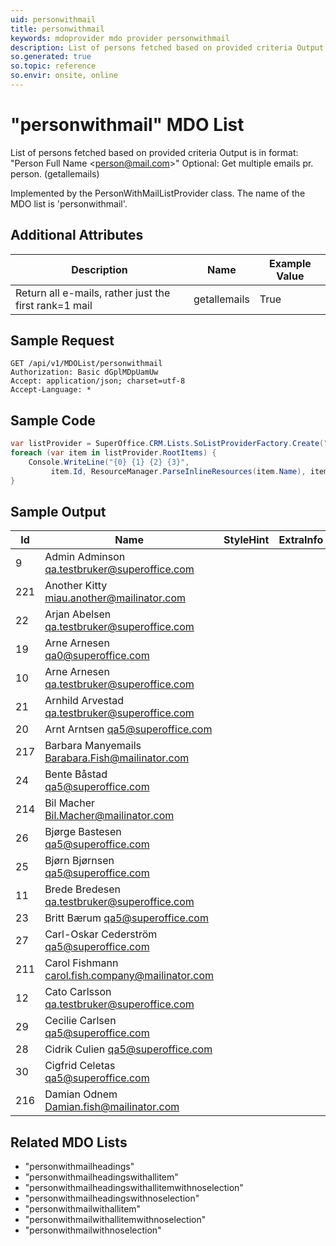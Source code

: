 ```yaml
---
uid: personwithmail
title: personwithmail
keywords: mdoprovider mdo provider personwithmail
description: List of persons fetched based on provided criteria Output is in format - "Person Full Name &lt;person@mail.com&gt;" Optional - Get multiple emails pr. person. (getallemails)
so.generated: true
so.topic: reference
so.envir: onsite, online
---
```


# "personwithmail" MDO List
List of persons fetched based on provided criteria
Output is in format: "Person Full Name &lt;person@mail.com&gt;"
Optional: Get multiple emails pr. person. (getallemails)



Implemented by the <see cref="T:SuperOffice.CRM.Lists.PersonWithMailListProvider">PersonWithMailListProvider</see> class.
The name of the MDO list is 'personwithmail'.

## Additional Attributes

| Description | Name | Example Value |
|-----|-----|------|
|Return all e-mails, rather just the first rank=1 mail| getallemails|True|





## Sample Request

```http!
GET /api/v1/MDOList/personwithmail
Authorization: Basic dGplMDpUamUw
Accept: application/json; charset=utf-8
Accept-Language: *

```

## Sample Code
```cs
var listProvider = SuperOffice.CRM.Lists.SoListProviderFactory.Create("personwithmail", forceFlatList: true);
foreach (var item in listProvider.RootItems) {
    Console.WriteLine("{0} {1} {2} {3}", 
         item.Id, ResourceManager.ParseInlineResources(item.Name), item.StyleHint, item.ExtraInfo);
}
```

## Sample Output

|Id   | Name  |StyleHint|ExtraInfo |
| --- | ----- | ------- | -------- |
|9|Admin Adminson <qa.testbruker@superoffice.com>|||
|221|Another Kitty <miau.another@mailinator.com>|||
|22|Arjan Abelsen <qa.testbruker@superoffice.com>|||
|19|Arne Arnesen <qa0@superoffice.com>|||
|10|Arne Arnesen <qa.testbruker@superoffice.com>|||
|21|Arnhild Arvestad <qa.testbruker@superoffice.com>|||
|20|Arnt Arntsen <qa5@superoffice.com>|||
|217|Barbara Manyemails <Barabara.Fish@mailinator.com>|||
|24|Bente Båstad <qa5@superoffice.com>|||
|214|Bil Macher <Bil.Macher@mailinator.com>|||
|26|Bjørge Bastesen <qa5@superoffice.com>|||
|25|Bjørn Bjørnsen <qa5@superoffice.com>|||
|11|Brede Bredesen <qa.testbruker@superoffice.com>|||
|23|Britt Bærum <qa5@superoffice.com>|||
|27|Carl-Oskar Cederström <qa5@superoffice.com>|||
|211|Carol Fishmann <carol.fish.company@mailinator.com>|||
|12|Cato Carlsson <qa.testbruker@superoffice.com>|||
|29|Cecilie Carlsen <qa5@superoffice.com>|||
|28|Cidrik Culien <qa5@superoffice.com>|||
|30|Cigfrid Celetas <qa5@superoffice.com>|||
|216|Damian Odnem <Damian.fish@mailinator.com>|||


## Related MDO Lists

* "personwithmailheadings"
* "personwithmailheadingswithallitem"
* "personwithmailheadingswithallitemwithnoselection"
* "personwithmailheadingswithnoselection"
* "personwithmailwithallitem"
* "personwithmailwithallitemwithnoselection"
* "personwithmailwithnoselection"
